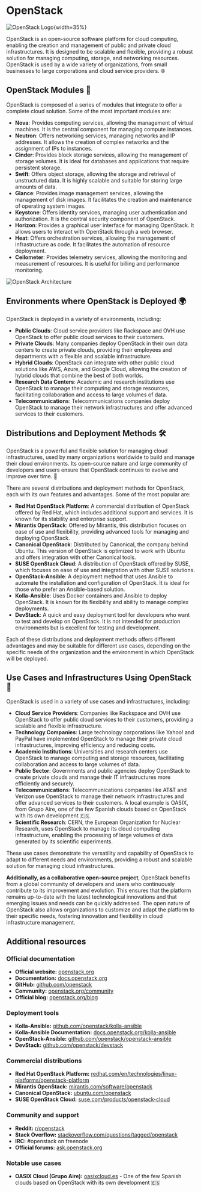 # OpenStack
![OpenStack Logo](openstack_logo.png){width=35%}

OpenStack is an open-source software platform for cloud computing, enabling the creation and management of public and private cloud infrastructures. It is designed to be scalable and flexible, providing a robust solution for managing computing, storage, and networking resources. OpenStack is used by a wide variety of organizations, from small businesses to large corporations and cloud service providers. 🌐

## OpenStack Modules 🚀

OpenStack is composed of a series of modules that integrate to offer a complete cloud solution. Some of the most important modules are:

- **Nova**: Provides computing services, allowing the management of virtual machines. It is the central component for managing compute instances.
- **Neutron**: Offers networking services, managing networks and IP addresses. It allows the creation of complex networks and the assignment of IPs to instances.
- **Cinder**: Provides block storage services, allowing the management of storage volumes. It is ideal for databases and applications that require persistent storage.
- **Swift**: Offers object storage, allowing the storage and retrieval of unstructured data. It is highly scalable and suitable for storing large amounts of data.
- **Glance**: Provides image management services, allowing the management of disk images. It facilitates the creation and maintenance of operating system images.
- **Keystone**: Offers identity services, managing user authentication and authorization. It is the central security component of OpenStack.
- **Horizon**: Provides a graphical user interface for managing OpenStack. It allows users to interact with OpenStack through a web browser.
- **Heat**: Offers orchestration services, allowing the management of infrastructure as code. It facilitates the automation of resource deployment.
- **Ceilometer**: Provides telemetry services, allowing the monitoring and measurement of resources. It is useful for billing and performance monitoring.

![OpenStack Architecture](estructura_openstack.png)

## Environments where OpenStack is Deployed 🌍

OpenStack is deployed in a variety of environments, including:

- **Public Clouds**: Cloud service providers like Rackspace and OVH use OpenStack to offer public cloud services to their customers.
- **Private Clouds**: Many companies deploy OpenStack in their own data centers to create private clouds, providing their employees and departments with a flexible and scalable infrastructure.
- **Hybrid Clouds**: OpenStack can integrate with other public cloud solutions like AWS, Azure, and Google Cloud, allowing the creation of hybrid clouds that combine the best of both worlds.
- **Research Data Centers**: Academic and research institutions use OpenStack to manage their computing and storage resources, facilitating collaboration and access to large volumes of data.
- **Telecommunications**: Telecommunications companies deploy OpenStack to manage their network infrastructures and offer advanced services to their customers.

## Distributions and Deployment Methods 🛠️

OpenStack is a powerful and flexible solution for managing cloud infrastructures, used by many organizations worldwide to build and manage their cloud environments. Its open-source nature and large community of developers and users ensure that OpenStack continues to evolve and improve over time. 🚀

There are several distributions and deployment methods for OpenStack, each with its own features and advantages. Some of the most popular are:

- **Red Hat OpenStack Platform**: A commercial distribution of OpenStack offered by Red Hat, which includes additional support and services. It is known for its stability and enterprise support.
- **Mirantis OpenStack**: Offered by Mirantis, this distribution focuses on ease of use and flexibility, providing advanced tools for managing and deploying OpenStack.
- **Canonical OpenStack**: Distributed by Canonical, the company behind Ubuntu. This version of OpenStack is optimized to work with Ubuntu and offers integration with other Canonical tools.
- **SUSE OpenStack Cloud**: A distribution of OpenStack offered by SUSE, which focuses on ease of use and integration with other SUSE solutions.
- **OpenStack-Ansible**: A deployment method that uses Ansible to automate the installation and configuration of OpenStack. It is ideal for those who prefer an Ansible-based solution.
- **Kolla-Ansible**: Uses Docker containers and Ansible to deploy OpenStack. It is known for its flexibility and ability to manage complex deployments.
- **DevStack**: A quick and easy deployment tool for developers who want to test and develop on OpenStack. It is not intended for production environments but is excellent for testing and development.

Each of these distributions and deployment methods offers different advantages and may be suitable for different use cases, depending on the specific needs of the organization and the environment in which OpenStack will be deployed.

## Use Cases and Infrastructures Using OpenStack 🏢

OpenStack is used in a variety of use cases and infrastructures, including:

- **Cloud Service Providers**: Companies like Rackspace and OVH use OpenStack to offer public cloud services to their customers, providing a scalable and flexible infrastructure.
- **Technology Companies**: Large technology corporations like Yahoo! and PayPal have implemented OpenStack to manage their private cloud infrastructures, improving efficiency and reducing costs.
- **Academic Institutions**: Universities and research centers use OpenStack to manage computing and storage resources, facilitating collaboration and access to large volumes of data.
- **Public Sector**: Governments and public agencies deploy OpenStack to create private clouds and manage their IT infrastructures more efficiently and securely.
- **Telecommunications**: Telecommunications companies like AT&T and Verizon use OpenStack to manage their network infrastructures and offer advanced services to their customers. A local example is OASIX, from Grupo Aire, one of the few Spanish clouds based on OpenStack with its own development 🇪🇸.
- **Scientific Research**: CERN, the European Organization for Nuclear Research, uses OpenStack to manage its cloud computing infrastructure, enabling the processing of large volumes of data generated by its scientific experiments.

These use cases demonstrate the versatility and capability of OpenStack to adapt to different needs and environments, providing a robust and scalable solution for managing cloud infrastructures.

**Additionally, as a collaborative open-source project**, OpenStack benefits from a global community of developers and users who continuously contribute to its improvement and evolution. This ensures that the platform remains up-to-date with the latest technological innovations and that emerging issues and needs can be quickly addressed. The open nature of OpenStack also allows organizations to customize and adapt the platform to their specific needs, fostering innovation and flexibility in cloud infrastructure management.

## Additional resources

### Official documentation
- **Official website:** [openstack.org](https://www.openstack.org/)
- **Documentation:** [docs.openstack.org](https://docs.openstack.org/)
- **GitHub:** [github.com/openstack](https://github.com/openstack)
- **Community:** [openstack.org/community](https://www.openstack.org/community/)
- **Official blog:** [openstack.org/blog](https://www.openstack.org/blog/)

### Deployment tools
- **Kolla-Ansible:** [github.com/openstack/kolla-ansible](https://github.com/openstack/kolla-ansible)
- **Kolla-Ansible Documentation:** [docs.openstack.org/kolla-ansible](https://docs.openstack.org/kolla-ansible/latest/)
- **OpenStack-Ansible:** [github.com/openstack/openstack-ansible](https://github.com/openstack/openstack-ansible)
- **DevStack:** [github.com/openstack/devstack](https://github.com/openstack/devstack)

### Commercial distributions
- **Red Hat OpenStack Platform:** [redhat.com/en/technologies/linux-platforms/openstack-platform](https://www.redhat.com/en/technologies/linux-platforms/openstack-platform)
- **Mirantis OpenStack:** [mirantis.com/software/openstack](https://www.mirantis.com/software/openstack/)
- **Canonical OpenStack:** [ubuntu.com/openstack](https://ubuntu.com/openstack)
- **SUSE OpenStack Cloud:** [suse.com/products/openstack-cloud](https://www.suse.com/products/openstack-cloud/)

### Community and support
- **Reddit:** [r/openstack](https://www.reddit.com/r/openstack/)
- **Stack Overflow:** [stackoverflow.com/questions/tagged/openstack](https://stackoverflow.com/questions/tagged/openstack)
- **IRC:** #openstack on freenode
- **Official forums:** [ask.openstack.org](https://ask.openstack.org/)

### Notable use cases
- **OASIX Cloud (Grupo Aire):** [oasixcloud.es](https://oasixcloud.es) - One of the few Spanish clouds based on OpenStack with its own development 🇪🇸